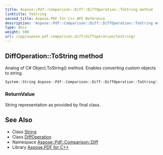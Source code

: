 ```yaml
---
title: Aspose::Pdf::Comparison::Diff::DiffOperation::ToString method
linktitle: ToString
second_title: Aspose.PDF for C++ API Reference
description: 'Aspose::Pdf::Comparison::Diff::DiffOperation::ToString method. Analog of C# Object.ToString() method. Enables converting custom objects to string in C++.'
type: docs
weight: 500
url: /cpp/aspose.pdf.comparison.diff/diffoperation/tostring/
---
```

## DiffOperation::ToString method


Analog of C# Object.ToString() method. Enables converting custom objects to string.

```cpp
System::String Aspose::Pdf::Comparison::Diff::DiffOperation::ToString() const override
```


### ReturnValue

String representation as provided by final class.

## See Also

* Class [String](../../../system/string/)
* Class [DiffOperation](../)
* Namespace [Aspose::Pdf::Comparison::Diff](../../)
* Library [Aspose.PDF for C++](../../../)
